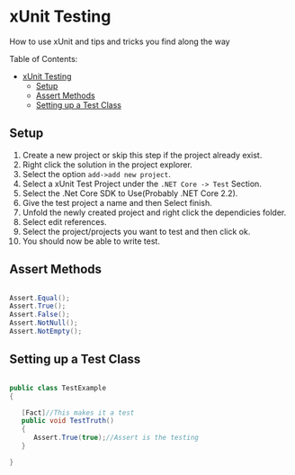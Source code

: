 # xUnit Testing

How to use xUnit and tips and tricks you find along the way

Table of Contents:

<!-- code_chunk_output -->

- [xUnit Testing](#xunit-testing)
  - [Setup](#setup)
  - [Assert Methods](#assert-methods)
  - [Setting up a Test Class](#setting-up-a-test-class)

<!-- /code_chunk_output -->


## Setup

1. Create a new project or skip this step if the project already exist.
2. Right click the solution in the project explorer.
3. Select the option `add->add new project`.
4. Select a xUnit Test Project under the `.NET Core -> Test` Section.
5. Select the .Net Core SDK to Use(Probably .NET Core 2.2).
6. Give the test project a name and then Select finish.
7. Unfold the newly created project and right click the dependicies folder.
8. Select edit references.
9. Select the project/projects you want to test and then click ok.
10. You should now be able to write test.    

## Assert Methods

```c#

Assert.Equal();
Assert.True();
Assert.False();
Assert.NotNull();
Assert.NotEmpty();

```

## Setting up a Test Class

```c#

public class TestExample
{

   [Fact]//This makes it a test
   public void TestTruth()
   {
      Assert.True(true);//Assert is the testing
   }

}

```

